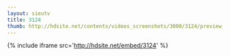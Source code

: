 ```yaml
---
layout: sieutv
title: 3124
thumb: http://hdsite.net/contents/videos_screenshots/3000/3124/preview_360p.mp4.jpg
---
```

{% include iframe src='http://hdsite.net/embed/3124' %}
 
